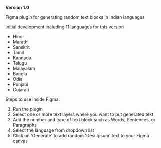 **Version 1.0**

Figma plugin for generating random text blocks in Indian languages

Initial development including 11 languages for this version

- Hindi
- Marathi
- Sanskrit
- Tamil
- Kannada
- Telugu
- Malayalam
- Bangla
- Odia
- Punjabi
- Gujarati

Steps to use inside Figma:
1. Run the plugin
2. Select one or more text layers where you want to put generated text
3. Add the number and type of text block such as Words, Sentences, or Paragraphs
4. Select the language from dropdown list
5. Click on 'Generate' to add random 'Desi Ipsum' text to your Figma canvas
